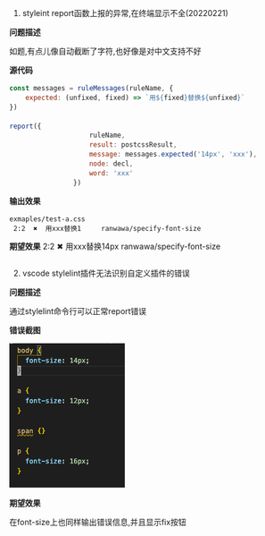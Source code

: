 1. styleint report函数上报的异常,在终端显示不全(20220221)

**问题描述**

如题,有点儿像自动截断了字符,也好像是对中文支持不好

**源代码**

```javascript
const messages = ruleMessages(ruleName, {
	expected: (unfixed, fixed) => `用${fixed}替换${unfixed}`
})

report({
					ruleName,
					result: postcssResult,
					message: messages.expected('14px', 'xxx'),
					node: decl,
					word: 'xxx'
				})
```

**输出效果**

```bash
exmaples/test-a.css
 2:2  ✖  用xxx替换1     ranwawa/specify-font-size
```

**期望效果**
 2:2  ✖  用xxx替换14px     ranwawa/specify-font-size
```

```

2. vscode stylelint插件无法识别自定义插件的错误

**问题描述**

通过stylelint命令行可以正常report错误

**错误截图**

![](markdown-imgs/2022-02-21-17-27-25.png)

**期望效果**

在font-size上也同样输出错误信息,并且显示fix按钮